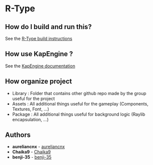 # R-Type

## How do I build and run this?
See the [R-Type build instructions](Documentation/BuildInstructions.md)

## How use KapEngine ?
See the [KapEngine documentation](https://github.com/benji-35/KapEngine/blob/main/Readme.md)

## How organize project
- Library : Folder that contains other github repo made by the group useful for the project
- Assets : All additional things useful for the gameplay (Components, Textures, Font, ...)
- Package : All additional things useful for background logic (Raylib encapsulation, ...)

## Authors
* **aureliancnx** - [aureliancnx](https://github.com/aureliancnx)
* **Chaika9** - [Chaika9](https://github.com/Chaika9)
* **benji-35** - [benji-35](https://github.com/benji-35)
